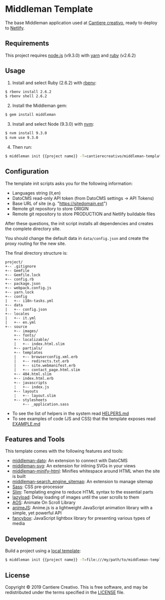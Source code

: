 # Middleman Template

The base Middleman application used at [Cantiere creativo][cantierecreativo],
ready to deploy to [Netlify].

[cantierecreativo]: https://cantierecreativo.net/
[Netlify]: https://www.netlify.com/

## Requirements

This project requires [node.js] (v9.3.0) with [yarn] and [ruby] (v2.6.2)

[node.js]: https://nodejs.org/
[yarn]: https://yarnpkg.com/
[ruby]: https://ruby-lang.org

## Usage

1. Install and select Ruby (2.6.2) with [rbenv]:

```sh
$ rbenv install 2.6.2
$ rbenv shell 2.6.2
```

[rbenv]: https://github.com/rbenv/rbenv

2. Install the Middleman gem:

```sh
$ gem install middleman
```

3. Install and select Node (9.3.0) with [nvm]:

```sh
$ nvm install 9.3.0
$ nvm use 9.3.0
```

[nvm]: https://github.com/nvm-sh/nvm

4. Then run:

```sh
$ middleman init {{project name}} -T=cantierecreativo/middleman-template
```

## Configuration

The template init scripts asks you for the following information:

- Languages string (it,en)
- DatoCMS read-only API token (from DatoCMS settings -> API Tokens)
- Base URL of site (e.g. "https://sitedomain.ext")
- Remote git repository to store ORIGIN
- Remote git repository to store PRODUCTION and Netlify buildable files

After these questions, the init script installs all dependencies and creates
the complete directory site.

You should change the default data in `data/config.json` and create the proxy
routing for the new site.

The final directory structure is:

```
project/
+-- .gitignore
+-- Gemfile
+-- Gemfile.lock
+-- config.rb
+-- package.json
+-- webpack.config.js
+-- yarn.lock
+-- config
|   +-- i18n-tasks.yml
+-- data
|   +-- config.json
+-- locales
|   +-- it.yml
|   +-- en.yml
+-- source
    +-- images/
    +-- fonts/
    +-- localizable/
    |   +-- index.html.slim
    +-- partials/
    +-- templates
    |   +-- browserconfig.xml.erb
    |   +-- redirects.txt.erb
    |   +-- site.webmanifest.erb
    |   +-- contact_page.html.slim
    +-- 404.html.slim
    +-- index.html.erb
    +-- javascripts
    ¦   +-- index.js
    +-- layouts
    ¦   +-- layout.slim
    +-- stylesheets
        +-- _application.sass
```

* To see the list of helpers in the system read [HELPERS.md](HELPERS.md)
* To see examples of code (JS and CSS) that the template exposes read
[EXAMPLE.md](EXAMPLE.md)

## Features and Tools

This template comes with the following features and tools:

- [middleman-dato]: An extension to connect with DatoCMS
- [middleman-svg]: An extension for inlining SVGs in your views
- [middleman-minify-html]: Minifies whitespace around HTML when the site is
  built
- [middleman-search_engine_sitemap]: An extension to manage sitemap
- [Sass]: CSS pre-processor
- [Slim]: Templating engine to reduce HTML syntax to the essential parts
- [lazyload]: Delay loading of images until the user scrolls to them
- [AOS]: Animate On Scroll Library
- [animeJS]: Anime.js is a lightweight JavaScript animation library with
  a simple, yet powerful API
- [fancybox]: JavaScript lightbox library for presenting various types of media

[middleman-dato]: https://github.com/datocms/middleman-dato
[middleman-svg]: https://github.com/cantierecreativo/middleman-svg
[middleman-minify-html]: https://github.com/middleman/middleman-minify-html
[middleman-search_engine_sitemap]: https://github.com/Aupajo/middleman-search_engine_sitemap
[Sass]: https://github.com/sass/sass
[Slim]: https://github.com/slim-template/slim
[lazyload]: https://appelsiini.net/projects/lazyload
[AOS]: http://michalsnik.github.io/aos/
[animeJS]: https://animejs.com/
[fancybox]: https://www.fancyapps.com/fancybox/3/

## Development

Build a project using a [local template][local middleman template]:

```sh
$ middleman init {{project name}} -T=file:///my/path/to/middleman-template
```

[local middleman template]: https://middlemanapp.com/advanced/project-templates/#local-template

## License

Copyright © 2019 Cantiere Creativo. This is free software, and may
be redistributed under the terms specified in the [LICENSE] file.

[license]: LICENSE.md
